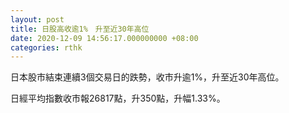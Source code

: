 ```yaml
---
layout: post
title: 日股高收逾1%　升至近30年高位
date: 2020-12-09 14:56:17.000000000 +08:00
categories: rthk
---
```


日本股市結束連續3個交易日的跌勢，收市升逾1%，升至近30年高位。

日經平均指數收市報26817點，升350點，升幅1.33%。
